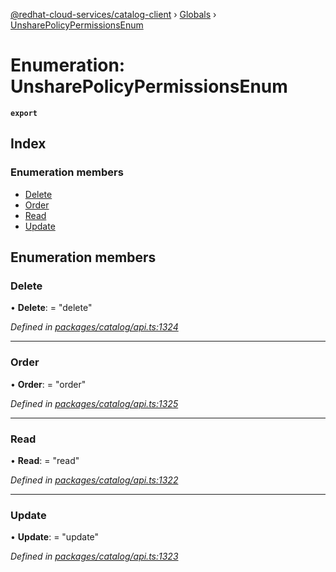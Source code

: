 [@redhat-cloud-services/catalog-client](../README.md) › [Globals](../globals.md) › [UnsharePolicyPermissionsEnum](unsharepolicypermissionsenum.md)

# Enumeration: UnsharePolicyPermissionsEnum

**`export`** 

## Index

### Enumeration members

* [Delete](unsharepolicypermissionsenum.md#delete)
* [Order](unsharepolicypermissionsenum.md#order)
* [Read](unsharepolicypermissionsenum.md#read)
* [Update](unsharepolicypermissionsenum.md#update)

## Enumeration members

###  Delete

• **Delete**: = "delete"

*Defined in [packages/catalog/api.ts:1324](https://github.com/leSamo/javascript-clients/blob/master/packages/catalog/api.ts#L1324)*

___

###  Order

• **Order**: = "order"

*Defined in [packages/catalog/api.ts:1325](https://github.com/leSamo/javascript-clients/blob/master/packages/catalog/api.ts#L1325)*

___

###  Read

• **Read**: = "read"

*Defined in [packages/catalog/api.ts:1322](https://github.com/leSamo/javascript-clients/blob/master/packages/catalog/api.ts#L1322)*

___

###  Update

• **Update**: = "update"

*Defined in [packages/catalog/api.ts:1323](https://github.com/leSamo/javascript-clients/blob/master/packages/catalog/api.ts#L1323)*

